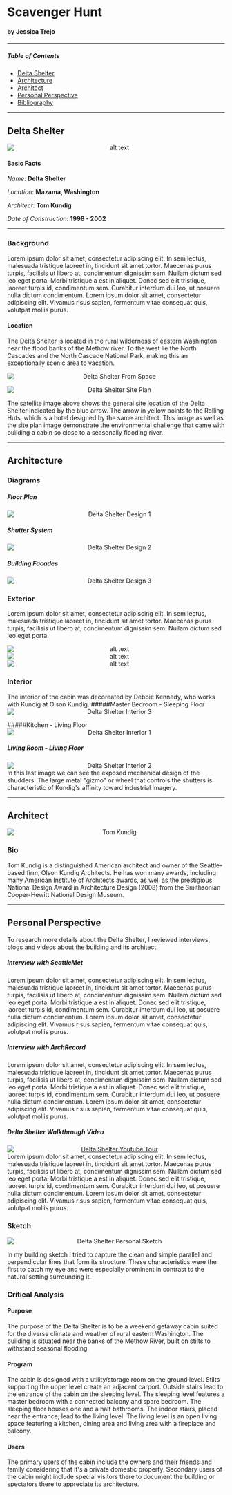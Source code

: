 
<style> 
    img{
        display: block;
        margin-left: auto;
        margin-right: auto;
        text-align: center;
    }
     .center {
        display: block;
        text-align: center;
     }
</style>


<!-- <h1 class="center" >Delta Shelter Scavenger Hunt</h1>
<h4 class="center">  by Jessica Trejo </h3> -->

# Scavenger Hunt
#### by Jessica Trejo 

---

##### Table of Contents
 - [Delta Shelter](https://trejojess.github.io/delta-shelter/#delta-shelter)
 - [Architecture](https://trejojess.github.io/delta-shelter/#architecture)
 - [Architect](https://trejojess.github.io/delta-shelter/#architect)
 - [Personal Perspective](https://trejojess.github.io/delta-shelter/#personal-perspective)
 - [Bibliography](https://trejojess.github.io/delta-shelter/bib)





---

## Delta Shelter

![alt text](https://www.homedezen.com/wp-content/uploads/2015/04/Delta-Shelter-by-Olson-Kundig-Architects-03.jpg "Delta Shelter")


#### Basic Facts

_Name_: **Delta Shelter**

_Location_: **Mazama, Washington**

_Architect_: **Tom Kundig**

_Date of Construction_: **1998 - 2002**

---

### Background

Lorem ipsum dolor sit amet, consectetur adipiscing elit. In sem lectus, malesuada tristique laoreet in, tincidunt sit amet tortor. Maecenas purus turpis, facilisis ut libero at, condimentum dignissim sem. Nullam dictum sed leo eget porta. Morbi tristique a est in aliquet. Donec sed elit tristique, laoreet turpis id, condimentum sem. Curabitur interdum dui leo, ut posuere nulla dictum condimentum. Lorem ipsum dolor sit amet, consectetur adipiscing elit. Vivamus risus sapien, fermentum vitae consequat quis, volutpat mollis purus.

#### Location

The Delta Shelter is located in the rural wilderness of eastern Washington near the flood banks of the Methow river. To the west lie the North Cascades and the North Cascade National Park, making this an exceptionally scenic area to vacation.

![Delta Shelter From Space](https://raw.githubusercontent.com/trejojess/delta-shelter/master/deltasheltergps.PNG "Delta Shelter From Space")

![Delta Shelter Site Plan](https://raw.githubusercontent.com/trejojess/delta-shelter/master/siteplan.png "design1")

The satellite image above shows the general site location of the Delta Shelter indicated by the blue arrow. The arrow in yellow points to the Rolling Huts, which is a hotel designed by the same architect. This image as well as the site plan image demonstrate the environmental challenge that came with building a cabin so close to a seasonally flooding river.

--- 

<!-- <h1 class="center" >Architecture</h1> -->
## Architecture

### Diagrams

##### Floor Plan
![Delta Shelter Design 1](https://raw.githubusercontent.com/trejojess/delta-shelter/master/floorplan.png "design1")

##### Shutter System
![Delta Shelter Design 2](https://raw.githubusercontent.com/trejojess/delta-shelter/master/deconstructed.png "design2")

##### Building Facades
![Delta Shelter Design 3](https://raw.githubusercontent.com/trejojess/delta-shelter/master/sideview.PNG "design3")



### Exterior
Lorem ipsum dolor sit amet, consectetur adipiscing elit. In sem lectus, malesuada tristique laoreet in, tincidunt sit amet tortor. Maecenas purus turpis, facilisis ut libero at, condimentum dignissim sem. Nullam dictum sed leo eget porta. 


![alt text](https://olsonkundig.com/wp-content/uploads/2015/04/01_03036_00_N92-2160x1440.jpg "Delta Shelter")
![alt text](https://olsonkundig.com/wp-content/uploads/2015/04/02_03036_00_N18-1413x1440.jpg "Delta Shelter 2")
![alt text](https://olsonkundig.com/wp-content/uploads/2015/04/06_03036_00_N9-1440x1362.jpg "Delta Shelter 2")


### Interior 
The interior of the cabin was decoreated by Debbie Kennedy, who works with Kundig at Olson Kundig. 
#####Master Bedroom - Sleeping Floor
![Delta Shelter Interior 3](https://raw.githubusercontent.com/trejojess/delta-shelter/master/interior3.jpg "interior3")

#####Kitchen - Living Floor
![Delta Shelter Interior 1](https://images.adsttc.com/media/images/5721/66af/e58e/cebd/1700/002d/slideshow/03036_00_N35_medium.jpg?1461806753 "interior1")

##### Living Room - Living Floor

![Delta Shelter Interior 2](https://images.adsttc.com/media/images/5721/6687/e58e/cebd/1700/002c/slideshow/03036_00_N27_medium.jpg?1461806713 "interior2")
In this last image we can see the exposed mechanical design of the shudders. The large metal "gizmo" or wheel that controls the shutters is characteristic of Kundig's affinity toward industrial imagery. 

---

<!-- <h1 class="center" >Architect</h1> -->
## Architect

![Tom Kundig](https://upload.wikimedia.org/wikipedia/commons/thumb/a/aa/Tom_Kundig.jpg/480px-Tom_Kundig.jpg "Tom Kundig")

### Bio
Tom Kundig is a distinguished American architect and owner of the Seattle-based firm, Olson Kundig Architects. He has won many awards, including  many American Institute of Architects awards, as well as the prestigious National Design Award in Architecture Design (2008) from the Smithsonian Cooper-Hewitt National Design Museum.

---

<!-- <h1 class="center" >Personal Perspective</h1> -->
## Personal Perspective
To research more details about the Delta Shelter, I reviewed interviews, blogs and videos about the building and its architect. 

##### Interview with SeattleMet
Lorem ipsum dolor sit amet, consectetur adipiscing elit. In sem lectus, malesuada tristique laoreet in, tincidunt sit amet tortor. Maecenas purus turpis, facilisis ut libero at, condimentum dignissim sem. Nullam dictum sed leo eget porta. Morbi tristique a est in aliquet. Donec sed elit tristique, laoreet turpis id, condimentum sem. Curabitur interdum dui leo, ut posuere nulla dictum condimentum. Lorem ipsum dolor sit amet, consectetur adipiscing elit. Vivamus risus sapien, fermentum vitae consequat quis, volutpat mollis purus.

##### Interview with ArchRecord
Lorem ipsum dolor sit amet, consectetur adipiscing elit. In sem lectus, malesuada tristique laoreet in, tincidunt sit amet tortor. Maecenas purus turpis, facilisis ut libero at, condimentum dignissim sem. Nullam dictum sed leo eget porta. Morbi tristique a est in aliquet. Donec sed elit tristique, laoreet turpis id, condimentum sem. Curabitur interdum dui leo, ut posuere nulla dictum condimentum. Lorem ipsum dolor sit amet, consectetur adipiscing elit. Vivamus risus sapien, fermentum vitae consequat quis, volutpat mollis purus.

##### Delta Shelter Walkthrough Video
[![Delta Shelter Youtube Tour](http://img.youtube.com/vi/nQ39NL4z8-0/0.jpg)](https://youtu.be/nQ39NL4z8-0?t=556)
Lorem ipsum dolor sit amet, consectetur adipiscing elit. In sem lectus, malesuada tristique laoreet in, tincidunt sit amet tortor. Maecenas purus turpis, facilisis ut libero at, condimentum dignissim sem. Nullam dictum sed leo eget porta. Morbi tristique a est in aliquet. Donec sed elit tristique, laoreet turpis id, condimentum sem. Curabitur interdum dui leo, ut posuere nulla dictum condimentum. Lorem ipsum dolor sit amet, consectetur adipiscing elit. Vivamus risus sapien, fermentum vitae consequat quis, volutpat mollis purus.

### Sketch

![Delta Shelter Personal Sketch](https://raw.githubusercontent.com/trejojess/delta-shelter/master/sketch.png "sketch")

In my building sketch I tried to capture the clean and simple parallel and perpendicular lines that form its structure. These characteristics were the first to catch my eye and were especially prominent in contrast to the natural setting surrounding it.

### Critical Analysis
#### Purpose
The purpose of the Delta Shelter is to be a weekend getaway cabin suited for the diverse climate and weather of rural eastern Washington. The building is situated near the banks of the Methow River, built on stilts to withstand seasonal flooding. 
 

#### Program
The cabin is designed with a utility/storage room on the ground level. Stilts supporting the upper level create an adjacent carport. Outside stairs lead to the entrance of the cabin on the sleeping level. The sleeping level features a master bedroom with a connected balcony and spare bedroom. The sleeping floor houses one and a half bathrooms. The indoor stairs, placed near the entrance, lead to the living level. The living level is an open living space featuring a kitchen, dining area and living area with a fireplace and balcony. 

#### Users
The primary users of the cabin include the owners and their friends and family considering that it's a private domestic property. Secondary users of the cabin might include special visitors there to document the building or spectators there to appreciate its architecture.

